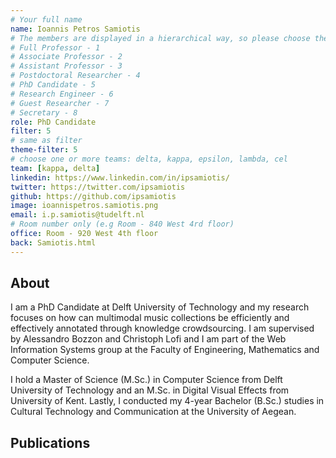```yaml
---
# Your full name
name: Ioannis Petros Samiotis
# The members are displayed in a hierarchical way, so please choose the role and filter number from this list:
# Full Professor - 1
# Associate Professor - 2
# Assistant Professor - 3
# Postdoctoral Researcher - 4
# PhD Candidate - 5
# Research Engineer - 6
# Guest Researcher - 7
# Secretary - 8
role: PhD Candidate
filter: 5
# same as filter
theme-filter: 5
# choose one or more teams: delta, kappa, epsilon, lambda, cel
team: [kappa, delta]
linkedin: https://www.linkedin.com/in/ipsamiotis/
twitter: https://twitter.com/ipsamiotis
github: https://github.com/ipsamiotis
image: ioannispetros.samiotis.png
email: i.p.samiotis@tudelft.nl
# Room number only (e.g Room - 840 West 4rd floor)
office: Room - 920 West 4th floor
back: Samiotis.html
---
```


## About
I am a PhD Candidate at Delft University of Technology and my research focuses on how can multimodal music collections be efficiently and effectively annotated through knowledge crowdsourcing. I am supervised by Alessandro Bozzon and Christoph Lofi and I am part of the Web Information Systems group at the Faculty of Engineering, Mathematics and Computer Science.

I hold a Master of Science (M.Sc.) in Computer Science from Delft University of Technology and an M.Sc. in Digital Visual Effects from University of Kent. Lastly, I conducted my 4-year Bachelor (B.Sc.) studies in Cultural Technology and Communication at the University of Aegean.


## Publications

[comment]: <> (You don't have to write anything here, it will be automatically filled. )


